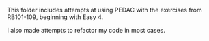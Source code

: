 This folder includes attempts at using PEDAC with the exercises from RB101-109, beginning with Easy 4.

I also made attempts to refactor my code in most cases.
